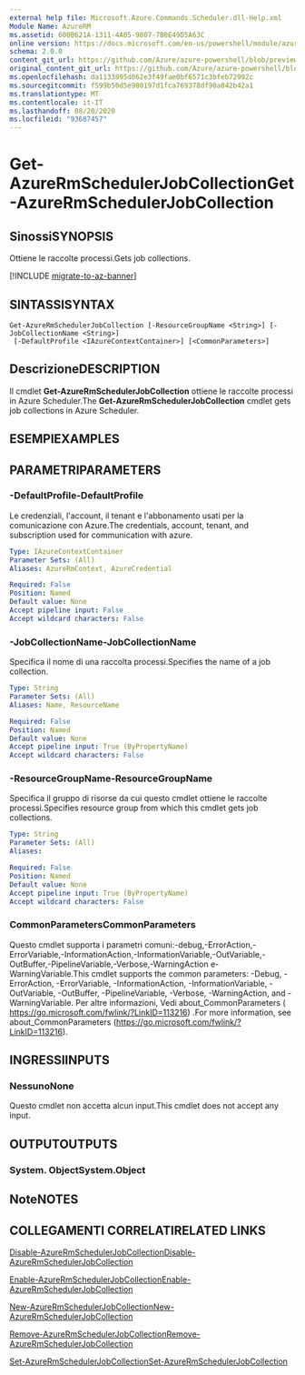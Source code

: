 ```yaml
---
external help file: Microsoft.Azure.Commands.Scheduler.dll-Help.xml
Module Name: AzureRM
ms.assetid: 600B621A-1311-4A05-9807-7B0E49D5A63C
online version: https://docs.microsoft.com/en-us/powershell/module/azurerm.scheduler/get-azurermschedulerjobcollection
schema: 2.0.0
content_git_url: https://github.com/Azure/azure-powershell/blob/preview/src/ResourceManager/Scheduler/Commands.Scheduler/help/Get-AzureRmSchedulerJobCollection.md
original_content_git_url: https://github.com/Azure/azure-powershell/blob/preview/src/ResourceManager/Scheduler/Commands.Scheduler/help/Get-AzureRmSchedulerJobCollection.md
ms.openlocfilehash: da1133895d062e3f49fae0bf6571c3bfeb72992c
ms.sourcegitcommit: f599b50d5e980197d1fca769378df90a842b42a1
ms.translationtype: MT
ms.contentlocale: it-IT
ms.lasthandoff: 08/20/2020
ms.locfileid: "93687457"
---
```

# <span data-ttu-id="58e9e-101">Get-AzureRmSchedulerJobCollection</span><span class="sxs-lookup"><span data-stu-id="58e9e-101">Get-AzureRmSchedulerJobCollection</span></span>

## <span data-ttu-id="58e9e-102">Sinossi</span><span class="sxs-lookup"><span data-stu-id="58e9e-102">SYNOPSIS</span></span>
<span data-ttu-id="58e9e-103">Ottiene le raccolte processi.</span><span class="sxs-lookup"><span data-stu-id="58e9e-103">Gets job collections.</span></span>

[!INCLUDE [migrate-to-az-banner](../../includes/migrate-to-az-banner.md)]

## <span data-ttu-id="58e9e-104">SINTASSI</span><span class="sxs-lookup"><span data-stu-id="58e9e-104">SYNTAX</span></span>

```
Get-AzureRmSchedulerJobCollection [-ResourceGroupName <String>] [-JobCollectionName <String>]
 [-DefaultProfile <IAzureContextContainer>] [<CommonParameters>]
```

## <span data-ttu-id="58e9e-105">Descrizione</span><span class="sxs-lookup"><span data-stu-id="58e9e-105">DESCRIPTION</span></span>
<span data-ttu-id="58e9e-106">Il cmdlet **Get-AzureRmSchedulerJobCollection** ottiene le raccolte processi in Azure Scheduler.</span><span class="sxs-lookup"><span data-stu-id="58e9e-106">The **Get-AzureRmSchedulerJobCollection** cmdlet gets job collections in Azure Scheduler.</span></span>

## <span data-ttu-id="58e9e-107">ESEMPI</span><span class="sxs-lookup"><span data-stu-id="58e9e-107">EXAMPLES</span></span>

## <span data-ttu-id="58e9e-108">PARAMETRI</span><span class="sxs-lookup"><span data-stu-id="58e9e-108">PARAMETERS</span></span>

### <span data-ttu-id="58e9e-109">-DefaultProfile</span><span class="sxs-lookup"><span data-stu-id="58e9e-109">-DefaultProfile</span></span>
<span data-ttu-id="58e9e-110">Le credenziali, l'account, il tenant e l'abbonamento usati per la comunicazione con Azure.</span><span class="sxs-lookup"><span data-stu-id="58e9e-110">The credentials, account, tenant, and subscription used for communication with azure.</span></span>

```yaml
Type: IAzureContextContainer
Parameter Sets: (All)
Aliases: AzureRmContext, AzureCredential

Required: False
Position: Named
Default value: None
Accept pipeline input: False
Accept wildcard characters: False
```

### <span data-ttu-id="58e9e-111">-JobCollectionName</span><span class="sxs-lookup"><span data-stu-id="58e9e-111">-JobCollectionName</span></span>
<span data-ttu-id="58e9e-112">Specifica il nome di una raccolta processi.</span><span class="sxs-lookup"><span data-stu-id="58e9e-112">Specifies the name of a job collection.</span></span>

```yaml
Type: String
Parameter Sets: (All)
Aliases: Name, ResourceName

Required: False
Position: Named
Default value: None
Accept pipeline input: True (ByPropertyName)
Accept wildcard characters: False
```

### <span data-ttu-id="58e9e-113">-ResourceGroupName</span><span class="sxs-lookup"><span data-stu-id="58e9e-113">-ResourceGroupName</span></span>
<span data-ttu-id="58e9e-114">Specifica il gruppo di risorse da cui questo cmdlet ottiene le raccolte processi.</span><span class="sxs-lookup"><span data-stu-id="58e9e-114">Specifies resource group from which this cmdlet gets job collections.</span></span>

```yaml
Type: String
Parameter Sets: (All)
Aliases: 

Required: False
Position: Named
Default value: None
Accept pipeline input: True (ByPropertyName)
Accept wildcard characters: False
```

### <span data-ttu-id="58e9e-115">CommonParameters</span><span class="sxs-lookup"><span data-stu-id="58e9e-115">CommonParameters</span></span>
<span data-ttu-id="58e9e-116">Questo cmdlet supporta i parametri comuni:-debug,-ErrorAction,-ErrorVariable,-InformationAction,-InformationVariable,-OutVariable,-OutBuffer,-PipelineVariable,-Verbose,-WarningAction e-WarningVariable.</span><span class="sxs-lookup"><span data-stu-id="58e9e-116">This cmdlet supports the common parameters: -Debug, -ErrorAction, -ErrorVariable, -InformationAction, -InformationVariable, -OutVariable, -OutBuffer, -PipelineVariable, -Verbose, -WarningAction, and -WarningVariable.</span></span> <span data-ttu-id="58e9e-117">Per altre informazioni, Vedi about_CommonParameters ( https://go.microsoft.com/fwlink/?LinkID=113216) .</span><span class="sxs-lookup"><span data-stu-id="58e9e-117">For more information, see about_CommonParameters (https://go.microsoft.com/fwlink/?LinkID=113216).</span></span>

## <span data-ttu-id="58e9e-118">INGRESSI</span><span class="sxs-lookup"><span data-stu-id="58e9e-118">INPUTS</span></span>

### <span data-ttu-id="58e9e-119">Nessuno</span><span class="sxs-lookup"><span data-stu-id="58e9e-119">None</span></span>
<span data-ttu-id="58e9e-120">Questo cmdlet non accetta alcun input.</span><span class="sxs-lookup"><span data-stu-id="58e9e-120">This cmdlet does not accept any input.</span></span>

## <span data-ttu-id="58e9e-121">OUTPUT</span><span class="sxs-lookup"><span data-stu-id="58e9e-121">OUTPUTS</span></span>

### <span data-ttu-id="58e9e-122">System. Object</span><span class="sxs-lookup"><span data-stu-id="58e9e-122">System.Object</span></span>

## <span data-ttu-id="58e9e-123">Note</span><span class="sxs-lookup"><span data-stu-id="58e9e-123">NOTES</span></span>

## <span data-ttu-id="58e9e-124">COLLEGAMENTI CORRELATI</span><span class="sxs-lookup"><span data-stu-id="58e9e-124">RELATED LINKS</span></span>

[<span data-ttu-id="58e9e-125">Disable-AzureRmSchedulerJobCollection</span><span class="sxs-lookup"><span data-stu-id="58e9e-125">Disable-AzureRmSchedulerJobCollection</span></span>](./Disable-AzureRmSchedulerJobCollection.md)

[<span data-ttu-id="58e9e-126">Enable-AzureRmSchedulerJobCollection</span><span class="sxs-lookup"><span data-stu-id="58e9e-126">Enable-AzureRmSchedulerJobCollection</span></span>](./Enable-AzureRmSchedulerJobCollection.md)

[<span data-ttu-id="58e9e-127">New-AzureRmSchedulerJobCollection</span><span class="sxs-lookup"><span data-stu-id="58e9e-127">New-AzureRmSchedulerJobCollection</span></span>](./New-AzureRmSchedulerJobCollection.md)

[<span data-ttu-id="58e9e-128">Remove-AzureRmSchedulerJobCollection</span><span class="sxs-lookup"><span data-stu-id="58e9e-128">Remove-AzureRmSchedulerJobCollection</span></span>](./Remove-AzureRmSchedulerJobCollection.md)

[<span data-ttu-id="58e9e-129">Set-AzureRmSchedulerJobCollection</span><span class="sxs-lookup"><span data-stu-id="58e9e-129">Set-AzureRmSchedulerJobCollection</span></span>](./Set-AzureRmSchedulerJobCollection.md)


